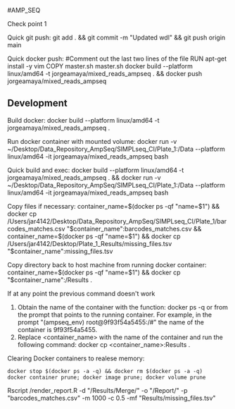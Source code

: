 #AMP\_SEQ

Check point 1

Quick git push: git add . && git commit -m "Updated wdl" && git push origin main

Quick docker push: 
#Comment out the last two lines of the file
RUN apt-get install -y 
vim COPY master.sh master.sh
docker build --platform linux/amd64 -t jorgeamaya/mixed_reads_ampseq . && docker push jorgeamaya/mixed_reads_ampseq

## Development

Build docker: docker build --platform linux/amd64 -t jorgeamaya/mixed_reads_ampseq .

Run docker container with mounted volume: docker run -v ~/Desktop/Data_Repository_AmpSeq/SIMPLseq_CI/Plate_1:/Data --platform linux/amd64 -it jorgeamaya/mixed_reads_ampseq bash

Quick build and exec: docker build --platform linux/amd64 -t jorgeamaya/mixed_reads_ampseq . && docker run -v ~/Desktop/Data_Repository_AmpSeq/SIMPLseq_CI/Plate_1:/Data --platform linux/amd64 -it jorgeamaya/mixed_reads_ampseq bash

Copy files if necessary: container_name=$(docker ps -qf "name=$1") && docker cp /Users/jar4142/Desktop/Data_Repository_AmpSeq/SIMPLseq_CI/Plate_1/barcodes_matches.csv "$container_name":barcodes_matches.csv && container_name=$(docker ps -qf "name=$1") && docker cp /Users/jar4142/Desktop/Plate_1_Results/missing_files.tsv "$container_name":missing_files.tsv

Copy directory back to host machine from running docker container: container_name=$(docker ps -qf "name=$1") && docker cp "$container_name":/Results .

If at any point the previous command doesn't work
1. Obtain the name of the container with the function: docker ps -q or from the prompt that points to the running container. For example, in the prompt "(ampseq_env) root@9f93f54a5455:/#" the name of the container is 9f93f54a5455.
2. Replace <container_name> with the name of the container and run the following command: docker cp <container_name>:Results .

Clearing Docker containers to realese memory: 
```
docker stop $(docker ps -a -q) && docker rm $(docker ps -a -q)
docker container prune; docker image prune; docker volume prune
```

Rscript /render_report.R -d "/Results/Merge/" -o "/Report/" -p "barcodes_matches.csv" -m 1000 -c 0.5 -mf "Results/missing_files.tsv"
